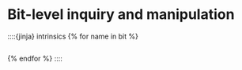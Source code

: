 # Bit-level inquiry and manipulation

::::{jinja} intrinsics
{% for name in bit %}
```{include} _pages/{{ name }}.md
```
{% endfor %}
::::
